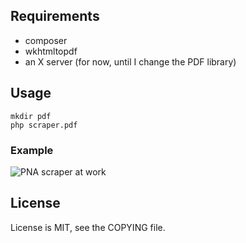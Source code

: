 ## Requirements

* composer
* wkhtmltopdf
* an X server (for now, until I change the PDF library)


## Usage

```
mkdir pdf
php scraper.pdf
```

### Example

![PNA scraper at work](http://i.imgur.com/XQM4tGl.gif)


## License

License is MIT, see the COPYING file.
